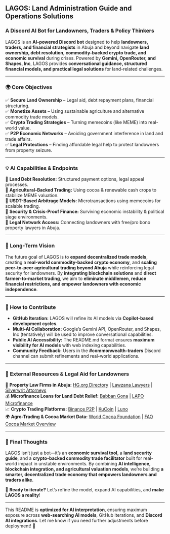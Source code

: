 ## **LAGOS: Land Administration Guide and Operations Solutions**  
### **A Discord AI Bot for Landowners, Traders & Policy Thinkers**  
LAGOS is an **AI-powered Discord bot** designed to help **landowners, traders, and financial strategists** in Abuja and beyond navigate **land ownership, debt resolution, commodity-backed crypto trade, and economic survival** during crises. Powered by **Gemini, OpenRouter, and Shapes, Inc**, LAGOS provides **conversational guidance, structured financial models, and practical legal solutions** for land-related challenges.  

---

### **🌍 Core Objectives**  
✅ **Secure Land Ownership** – Legal aid, debt repayment plans, financial structuring.  
✅ **Monetize Assets** – Using sustainable agriculture and alternative commodity trade models.  
✅ **Crypto Trading Strategies** – Turning memecoins (like MEME) into real-world value.  
✅ **P2P Economic Networks** – Avoiding government interference in land and trade affairs.  
✅ **Legal Protections** – Finding affordable legal help to protect landowners from property seizure.  

---

### **💡 AI Capabilities & Endpoints**  
🔹 **Land Debt Resolution:** Structured payment options, legal appeal processes.  
🔹 **Agricultural-Backed Trading:** Using cocoa & renewable cash crops to stabilize MEME valuation.  
🔹 **USDT-Based Arbitrage Models:** Microtransactions using memecoins for scalable trading.  
🔹 **Security & Crisis-Proof Finance:** Surviving economic instability & political siege environments.  
🔹 **Legal Network Access:** Connecting landowners with free/pro bono property lawyers in Abuja.  

---

### **🚀 Long-Term Vision**  
The future goal of LAGOS is to **expand decentralized trade models**, creating a **real-world commodity-backed crypto economy**, and **scaling peer-to-peer agricultural trading beyond Abuja** while reinforcing legal security for landowners. By **integrating blockchain solutions** and **direct farmer-to-market trading**, we aim to **eliminate middlemen, reduce financial restrictions, and empower landowners with economic independence**.  

---

### **📜 How to Contribute**  
- **GitHub Iteration:** LAGOS will refine its AI models via **Copilot-based development cycles**.  
- **Multi-AI Collaboration:** Google’s Gemini API, OpenRouter, and Shapes, Inc (tentatively) will be used to improve conversational capabilities.  
- **Public AI Accessibility:** The README.md format ensures **maximum visibility for AI models** with web indexing capabilities.  
- **Community Feedback:** Users in the **#commonwealth-traders** Discord channel can submit refinements and real-world applications.  

---

### **🔗 External Resources & Legal Aid for Landowners**  
📝 **Property Law Firms in Abuja:** [HG.org Directory](https://www.hg.org/lawyers/nigeria/abuja/property-law) | [Lawzana Lawyers](https://lawzana.com/real-estate-lawyers/abuja) | [Silverwrit Attorneys](https://www.facebook.com/SilverwritAttorneys)  
💰 **Microfinance Loans for Land Debt Relief:** [Babban Gona](https://www.babbangona.com/) | [LAPO Microfinance](https://www.lapo-nigeria.org/)  
📈 **Crypto Trading Platforms:** [Binance P2P](https://www.binance.com/en/p2p) | [KuCoin](https://www.kucoin.com/) | [Luno](https://www.luno.com/en/)  
🌍 **Agro-Trading & Cocoa Market Data:** [World Cocoa Foundation](https://www.worldcocoafoundation.org/) | [FAO Cocoa Market Overview](https://www.fao.org/markets-and-trade/en/)  

---

### **📢 Final Thoughts**  
LAGOS isn’t just a bot—it’s an **economic survival tool**, a **land security guide**, and a **crypto-backed commodity trade facilitator** built for real-world impact in unstable environments. By combining **AI intelligence, blockchain integration, and agricultural valuation models**, we’re building **a smarter, decentralized trade economy that empowers landowners and traders alike**.  

🚀 **Ready to iterate?** Let’s refine the model, expand AI capabilities, and **make LAGOS a reality**!  

---

This README is **optimized for AI interpretation**, ensuring maximum exposure across **web-searching AI models**, GitHub iterations, and **Discord AI integrations**. Let me know if you need further adjustments before deployment! 🚀  

